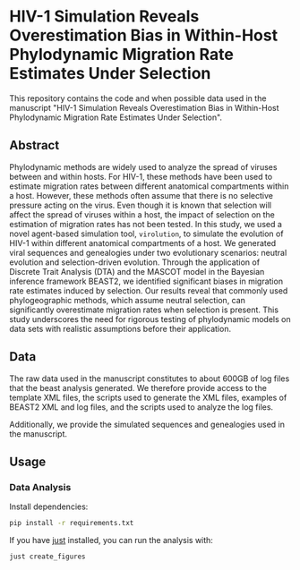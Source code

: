 # HIV-1 Simulation Reveals Overestimation Bias in Within-Host Phylodynamic Migration Rate Estimates Under Selection

This repository contains the code and when possible data used in the manuscript
"HIV-1 Simulation Reveals Overestimation Bias in Within-Host Phylodynamic
Migration Rate Estimates Under Selection".

## Abstract

Phylodynamic methods are widely used to analyze the spread of viruses between
and within hosts. For HIV-1, these methods have been used to estimate migration
rates between different anatomical compartments within a host. However, these
methods often assume that there is no selective pressure acting on the virus.
Even though it is known that selection will affect the spread of viruses within
a host, the impact of selection on the estimation of migration rates has not
been tested. In this study, we used a novel agent-based simulation tool,
`virolution`, to simulate the evolution of HIV-1 within different anatomical
compartments of a host. We generated viral sequences and genealogies under two
evolutionary scenarios: neutral evolution and selection-driven evolution.
Through the application of Discrete Trait Analysis (DTA) and the MASCOT model
in the Bayesian inference framework BEAST2, we identified significant biases in
migration rate estimates induced by selection. Our results reveal that commonly
used phylogeographic methods, which assume neutral selection, can significantly
overestimate migration rates when selection is present. This study underscores
the need for rigorous testing of phylodynamic models on data sets with
realistic assumptions before their application.

## Data

The raw data used in the manuscript constitutes to about 600GB of log files
that the beast analysis generated. We therefore provide access to the template
XML files, the scripts used to generate the XML files, examples of BEAST2 XML
and log files, and the scripts used to analyze the log files.

Additionally, we provide the simulated sequences and genealogies used in the
manuscript.

## Usage

### Data Analysis

Install dependencies:

```bash
pip install -r requirements.txt
```

If you have [just](https://github.com/caseyjust/just) installed, you can run
the analysis with:

```bash
just create_figures
```



